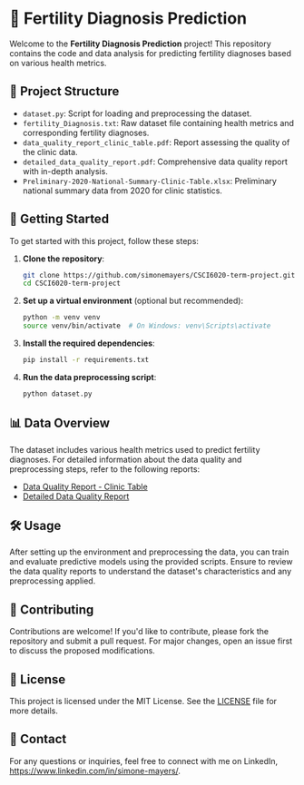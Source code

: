 # 🧬 Fertility Diagnosis Prediction

Welcome to the **Fertility Diagnosis Prediction** project! This repository contains the code and data analysis for predicting fertility diagnoses based on various health metrics.

## 📁 Project Structure

- `dataset.py`: Script for loading and preprocessing the dataset.
- `fertility_Diagnosis.txt`: Raw dataset file containing health metrics and corresponding fertility diagnoses.
- `data_quality_report_clinic_table.pdf`: Report assessing the quality of the clinic data.
- `detailed_data_quality_report.pdf`: Comprehensive data quality report with in-depth analysis.
- `Preliminary-2020-National-Summary-Clinic-Table.xlsx`: Preliminary national summary data from 2020 for clinic statistics.

## 🚀 Getting Started

To get started with this project, follow these steps:

1. **Clone the repository**:
   ```bash
   git clone https://github.com/simonemayers/CSCI6020-term-project.git
   cd CSCI6020-term-project
   ```

2. **Set up a virtual environment** (optional but recommended):
   ```bash
   python -m venv venv
   source venv/bin/activate  # On Windows: venv\Scripts\activate
   ```

3. **Install the required dependencies**:
   ```bash
   pip install -r requirements.txt
   ```

4. **Run the data preprocessing script**:
   ```bash
   python dataset.py
   ```

## 📊 Data Overview

The dataset includes various health metrics used to predict fertility diagnoses. For detailed information about the data quality and preprocessing steps, refer to the following reports:

- [Data Quality Report - Clinic Table](data_quality_report_clinic_table.pdf)
- [Detailed Data Quality Report](detailed_data_quality_report.pdf)

## 🛠️ Usage

After setting up the environment and preprocessing the data, you can train and evaluate predictive models using the provided scripts. Ensure to review the data quality reports to understand the dataset's characteristics and any preprocessing applied.

## 🤝 Contributing

Contributions are welcome! If you'd like to contribute, please fork the repository and submit a pull request. For major changes, open an issue first to discuss the proposed modifications.

## 📄 License

This project is licensed under the MIT License. See the [LICENSE](LICENSE) file for more details.

## 📧 Contact

For any questions or inquiries, feel free to connect with me on LinkedIn, https://www.linkedin.com/in/simone-mayers/.


